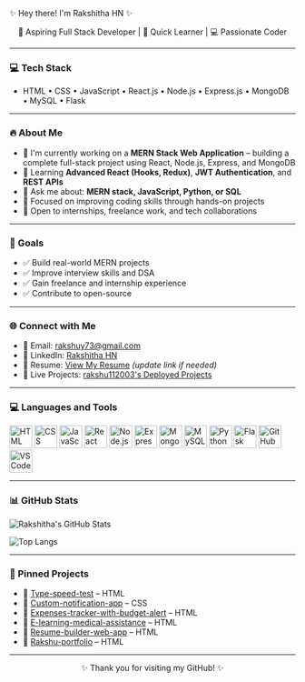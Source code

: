 ✨ Hey there! I'm Rakshitha HN ✨</h1>
<p align="center">
  🌱 Aspiring Full Stack Developer | 🚀 Quick Learner | 💻 Passionate Coder
</p>

---

### 💻 Tech Stack

- HTML • CSS • JavaScript • React.js • Node.js • Express.js • MongoDB • MySQL • Flask

---

### 🔥 About Me

- 🚀 I'm currently working on a **MERN Stack Web Application** – building a complete full-stack project using React, Node.js, Express, and MongoDB  
- 🔁 Learning **Advanced React (Hooks, Redux)**, **JWT Authentication**, and **REST APIs**  
- 💬 Ask me about: **MERN stack, JavaScript, Python, or SQL**  
- 🧠 Focused on improving coding skills through hands-on projects  
- 🤝 Open to internships, freelance work, and tech collaborations  

---

### 🎯 Goals

- ✅ Build real-world MERN projects  
- ✅ Improve interview skills and DSA  
- ✅ Gain freelance and internship experience  
- ✅ Contribute to open-source  

---

### 🌐 Connect with Me

- 📧 Email: [rakshuy73@gmail.com](mailto:rakshuy73@gmail.com)  
- 💼 LinkedIn: [Rakshitha HN](https://www.linkedin.com/in/rakshitha-hn-a1a142437)  
- 📄 Resume: [View My Resume](#) *(update link if needed)*  
- 🔗 Live Projects: [rakshu112003's Deployed Projects](https://github.com/rakshu112003?tab=repositories)  

---

### 💻 Languages and Tools

<p align="left">
  <img src="https://cdn.jsdelivr.net/gh/devicons/devicon/icons/html5/html5-original.svg" width="40" height="40" alt="HTML"/>
  <img src="https://cdn.jsdelivr.net/gh/devicons/devicon/icons/css3/css3-original.svg" width="40" height="40" alt="CSS"/>
  <img src="https://cdn.jsdelivr.net/gh/devicons/devicon/icons/javascript/javascript-original.svg" width="40" height="40" alt="JavaScript"/>
  <img src="https://cdn.jsdelivr.net/gh/devicons/devicon/icons/react/react-original.svg" width="40" height="40" alt="React"/>
  <img src="https://cdn.jsdelivr.net/gh/devicons/devicon/icons/nodejs/nodejs-original.svg" width="40" height="40" alt="Node.js"/>
  <img src="https://cdn.jsdelivr.net/gh/devicons/devicon/icons/express/express-original.svg" width="40" height="40" alt="Express"/>
  <img src="https://cdn.jsdelivr.net/gh/devicons/devicon/icons/mongodb/mongodb-original.svg" width="40" height="40" alt="MongoDB"/>
  <img src="https://cdn.jsdelivr.net/gh/devicons/devicon/icons/mysql/mysql-original.svg" width="40" height="40" alt="MySQL"/>
  <img src="https://cdn.jsdelivr.net/gh/devicons/devicon/icons/python/python-original.svg" width="40" height="40" alt="Python"/>
  <img src="https://cdn.jsdelivr.net/gh/devicons/devicon/icons/flask/flask-original.svg" width="40" height="40" alt="Flask"/>
  <img src="https://cdn.jsdelivr.net/gh/devicons/devicon/icons/github/github-original.svg" width="40" height="40" alt="GitHub"/>
  <img src="https://cdn.jsdelivr.net/gh/devicons/devicon/icons/vscode/vscode-original.svg" width="40" height="40" alt="VSCode"/>
</p>

---

### 📊 GitHub Stats

![Rakshitha's GitHub Stats](https://github-readme-stats.vercel.app/api?username=rakshu112003&show_icons=true&theme=radical)

![Top Langs](https://github-readme-stats.vercel.app/api/top-langs/?username=rakshu112003&layout=compact&theme=radical)

---

### 📌 Pinned Projects

- 🔹 [Type-speed-test](https://github.com/rakshu112003/Type-speed-test) – HTML  
- 🔹 [Custom-notification-app](https://github.com/rakshu112003/Custom-notification-app) – CSS  
- 🔹 [Expenses-tracker-with-budget-alert](https://github.com/rakshu112003/Expenses-tracker-with-budget-alert) – HTML  
- 🔹 [E-learning-medical-assistance](https://github.com/rakshu112003/E-learning-medical-assistance) – HTML  
- 🔹 [Resume-builder-web-app](https://github.com/rakshu112003/Resume-builder-web-app) – HTML  
- 🔹 [Rakshu-portfolio](https://github.com/rakshu112003/Rakshu-portfolio) – HTML  

---

<p align="center">✨ Thank you for visiting my GitHub! ✨</p>
